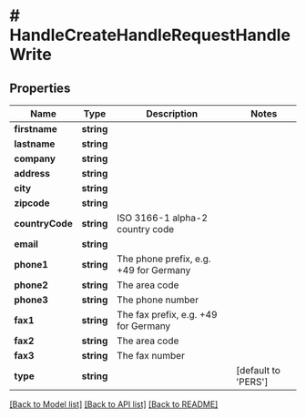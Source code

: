 # # HandleCreateHandleRequestHandleWrite

## Properties

Name | Type | Description | Notes
------------ | ------------- | ------------- | -------------
**firstname** | **string** |  |
**lastname** | **string** |  |
**company** | **string** |  |
**address** | **string** |  |
**city** | **string** |  |
**zipcode** | **string** |  |
**countryCode** | **string** | ISO 3166-1 alpha-2 country code |
**email** | **string** |  |
**phone1** | **string** | The phone prefix, e.g. +49 for Germany |
**phone2** | **string** | The area code |
**phone3** | **string** | The phone number |
**fax1** | **string** | The fax prefix, e.g. +49 for Germany |
**fax2** | **string** | The area code |
**fax3** | **string** | The fax number |
**type** | **string** |  | [default to 'PERS']

[[Back to Model list]](../../README.md#models) [[Back to API list]](../../README.md#endpoints) [[Back to README]](../../README.md)
